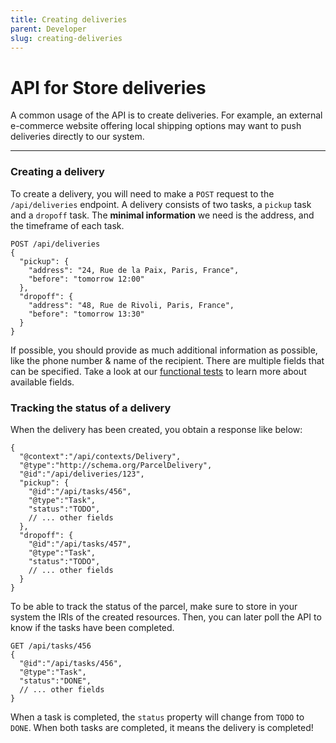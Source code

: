 ```yaml
---
title: Creating deliveries
parent: Developer
slug: creating-deliveries
---
```


# API for Store deliveries

<div class="alert alert-success" role="alert">
A common usage of the API is to create deliveries. For example, an external e-commerce website offering local shipping options may want to push deliveries directly to our system.
</div>

---

### Creating a delivery

To create a delivery, you will need to make a `POST` request to the `/api/deliveries` endpoint.
A delivery consists of two tasks, a `pickup` task and a `dropoff` task.
The **minimal information** we need is the address, and the timeframe of each task.

```
POST /api/deliveries
{
  "pickup": {
    "address": "24, Rue de la Paix, Paris, France",
    "before": "tomorrow 12:00"
  },
  "dropoff": {
    "address": "48, Rue de Rivoli, Paris, France",
    "before": "tomorrow 13:30"
  }
}
```

If possible, you should provide as much additional information as possible, like the phone number & name of the recipient.
There are multiple fields that can be specified.
Take a look at our [functional tests](https://github.com/coopcycle/coopcycle-web/blob/master/features/deliveries.feature) to learn more about available fields.

### Tracking the status of a delivery

When the delivery has been created, you obtain a response like below:

```
{
  "@context":"/api/contexts/Delivery",
  "@type":"http://schema.org/ParcelDelivery",
  "@id":"/api/deliveries/123",
  "pickup": {
    "@id":"/api/tasks/456",
    "@type":"Task",
    "status":"TODO",
    // ... other fields
  },
  "dropoff": {
    "@id":"/api/tasks/457",
    "@type":"Task",
    "status":"TODO",
    // ... other fields
  }
}
```

To be able to track the status of the parcel, make sure to store in your system the IRIs of the created resources.
Then, you can later poll the API to know if the tasks have been completed.

```
GET /api/tasks/456
{
  "@id":"/api/tasks/456",
  "@type":"Task",
  "status":"DONE",
  // ... other fields
}
```

When a task is completed, the `status` property will change from `TODO` to `DONE`.
When both tasks are completed, it means the delivery is completed!
